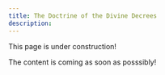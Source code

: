 ```yaml
---
title: The Doctrine of the Divine Decrees
description: 
---
```


This page is under construction!

The content is coming as soon as posssibly!
